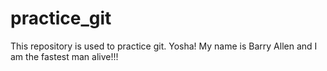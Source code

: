 # practice_git
This repository is used to practice git.
Yosha!
My name is Barry Allen and I am the fastest man alive!!!
